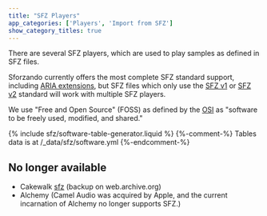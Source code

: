 ```yaml
---
title: "SFZ Players"
app_categories: ['Players', 'Import from SFZ']
show_category_titles: true
---
```

There are several SFZ players, which are used to play samples as defined in SFZ
files.

Sforzando currently offers the most complete SFZ standard support, including
[ARIA extensions], but SFZ files which only use the [SFZ v1] or [SFZ v2] standard
will work with multiple SFZ players.

We use "Free and Open Source" (FOSS) as defined by the [OSI]
as "software to be freely used, modified, and shared."

{% include sfz/software-table-generator.liquid %}
{%-comment-%} Tables data is at /_data/sfz/software.yml {%-endcomment-%}

## No longer available

- Cakewalk [sfz] (backup on web.archive.org)
- Alchemy (Camel Audio was acquired by Apple,
  and the current incarnation of Alchemy no longer supports SFZ.)

[ARIA extensions]: /opcodes/?v=aria
[OSI]:     https://opensource.org/licenses
[SFZ v1]: /opcodes/?v=1
[SFZ v2]: /opcodes/?v=2
[sfz]:    https://web.archive.org/web/20071011005744/http://www.rgcaudio.com/sfz.htm